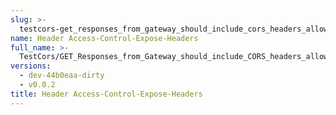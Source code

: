 ```yaml
---
slug: >-
  testcors-get_responses_from_gateway_should_include_cors_headers_allowing_js_from_other_origins_to_read_the_data_cross-origin--header_access-control-expose-headers
name: Header Access-Control-Expose-Headers
full_name: >-
  TestCors/GET_Responses_from_Gateway_should_include_CORS_headers_allowing_JS_from_other_origins_to_read_the_data_cross-origin./Header_Access-Control-Expose-Headers
versions:
  - dev-44b0eaa-dirty
  - v0.0.2
title: Header Access-Control-Expose-Headers
---
```


